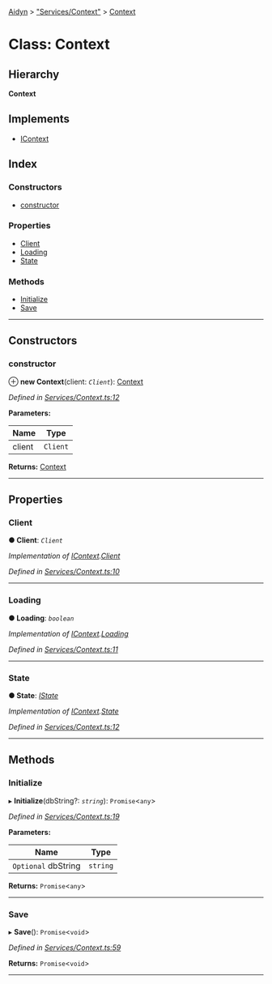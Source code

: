 [Aidyn](../README.md) > ["Services/Context"](../modules/_services_context_.md) > [Context](../classes/_services_context_.context.md)

# Class: Context

## Hierarchy

**Context**

## Implements

* [IContext](../interfaces/_interfaces_icontext_.icontext.md)

## Index

### Constructors

* [constructor](_services_context_.context.md#constructor)

### Properties

* [Client](_services_context_.context.md#client)
* [Loading](_services_context_.context.md#loading)
* [State](_services_context_.context.md#state)

### Methods

* [Initialize](_services_context_.context.md#initialize)
* [Save](_services_context_.context.md#save)

---

## Constructors

<a id="constructor"></a>

###  constructor

⊕ **new Context**(client: *`Client`*): [Context](_services_context_.context.md)

*Defined in [Services/Context.ts:12](https://github.com/PaulEndri/aidyn/blob/a12a15f/src/Services/Context.ts#L12)*

**Parameters:**

| Name | Type |
| ------ | ------ |
| client | `Client` |

**Returns:** [Context](_services_context_.context.md)

___

## Properties

<a id="client"></a>

###  Client

**● Client**: *`Client`*

*Implementation of [IContext](../interfaces/_interfaces_icontext_.icontext.md).[Client](../interfaces/_interfaces_icontext_.icontext.md#client)*

*Defined in [Services/Context.ts:10](https://github.com/PaulEndri/aidyn/blob/a12a15f/src/Services/Context.ts#L10)*

___
<a id="loading"></a>

###  Loading

**● Loading**: *`boolean`*

*Implementation of [IContext](../interfaces/_interfaces_icontext_.icontext.md).[Loading](../interfaces/_interfaces_icontext_.icontext.md#loading)*

*Defined in [Services/Context.ts:11](https://github.com/PaulEndri/aidyn/blob/a12a15f/src/Services/Context.ts#L11)*

___
<a id="state"></a>

###  State

**● State**: *[IState](../interfaces/_interfaces_istate_.istate.md)*

*Implementation of [IContext](../interfaces/_interfaces_icontext_.icontext.md).[State](../interfaces/_interfaces_icontext_.icontext.md#state)*

*Defined in [Services/Context.ts:12](https://github.com/PaulEndri/aidyn/blob/a12a15f/src/Services/Context.ts#L12)*

___

## Methods

<a id="initialize"></a>

###  Initialize

▸ **Initialize**(dbString?: *`string`*): `Promise`<`any`>

*Defined in [Services/Context.ts:19](https://github.com/PaulEndri/aidyn/blob/a12a15f/src/Services/Context.ts#L19)*

**Parameters:**

| Name | Type |
| ------ | ------ |
| `Optional` dbString | `string` |

**Returns:** `Promise`<`any`>

___
<a id="save"></a>

###  Save

▸ **Save**(): `Promise`<`void`>

*Defined in [Services/Context.ts:59](https://github.com/PaulEndri/aidyn/blob/a12a15f/src/Services/Context.ts#L59)*

**Returns:** `Promise`<`void`>

___

